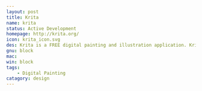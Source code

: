 ```yaml
---
layout: post
title: Krita
name: krita
status: Active Development
homepage: http://krita.org/
icon: krita_icon.svg
des: Krita is a FREE digital painting and illustration application. Krita offers CMYK support, HDR painting, perspective grids, dockers, filters, painting assistants, and many other features you would expect.
gnu: block
mac: 
win: block
tags:
    - Digital Painting
catagory: design
---
```





